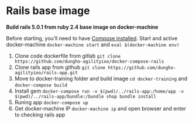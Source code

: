 # Rails base image
**Build rails 5.0.1 from ruby 2.4 base image on docker-machine**

Before starting, you’ll need to have [Compose installed](https://docs.docker.com/compose/install/).
Start and active docker-machine `docker-machine start` and `eval $(docker-machine env)`

1. Clone code dockerfile from gitlab `git clone https://github.com/dungho-agilityioo/docker-compose-rails`
2. Clone rails app from github `git clone https://github.com/dungho-agilityioo/rails-app.git`
3. Move to docker-training folder and build image `cd docker-training` and `docker-compose build`
4. Install gem `docker-compose run -v $(pwd)/../rails-app:/home/app -v $(pwd)/../rails-app/bundle:/bundle shop bundle install`
5. Runing app `docker-compose up`
6. Get docker-machine IP `docker-machine ip` and open browser and enter <ip> to checking rails app
